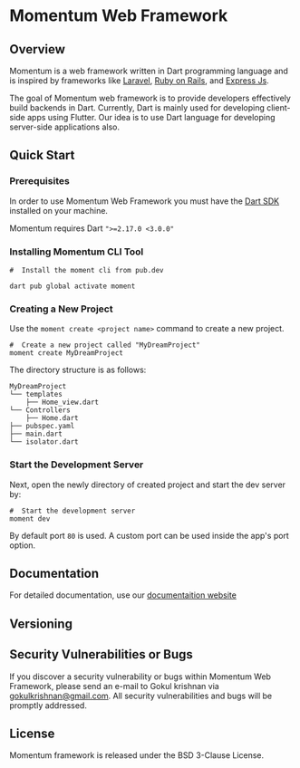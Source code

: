 # Momentum Web Framework
## Overview 

Momentum is a web framework written in Dart programming language and is inspired by frameworks like [Laravel](https://laravel.com), [Ruby on Rails](https://rubyonrails.org), and [Express Js](https://expressjs.com).

The goal of Momentum web framework is to provide developers effectively build backends in Dart. Currently, Dart is mainly used for developing client-side apps using Flutter. Our idea is to use Dart language for developing server-side applications also.  

## Quick Start 

### Prerequisites 

In order to use Momentum Web Framework you must have the [Dart SDK][dart_installation_link] installed on your machine.


Momentum requires Dart `">=2.17.0 <3.0.0"`


### Installing Momentum CLI Tool 

```shell
#  Install the moment cli from pub.dev

dart pub global activate moment

```

### Creating a New Project 

Use the `moment create <project name>` command to create a new project.

```shell
#  Create a new project called "MyDreamProject"
moment create MyDreamProject
```

The directory structure is as follows:

```text
MyDreamProject
└── templates
    ├── Home_view.dart
└── Controllers
    ├── Home.dart
├── pubspec.yaml
├── main.dart
└── isolator.dart
```

### Start the Development Server

Next, open the newly directory of created project and start the dev server by:

```shell
#  Start the development server
moment dev
```


By default port `80` is used. A custom port can be used inside the app's port option.

## Documentation

For detailed documentation, use our [documentaition website](https://x-i-f-r-a.github.io/Momentum-docs/)


## Versioning

[dart_installation_link]: https://dart.dev/get-dart

## Security Vulnerabilities or Bugs

If you discover a security vulnerability or bugs within Momentum Web Framework, please send an e-mail to Gokul krishnan via gokulkrishnan@gmail.com. All security vulnerabilities and bugs will be promptly addressed.

## License

Momentum framework  is released under the BSD 3-Clause License.



